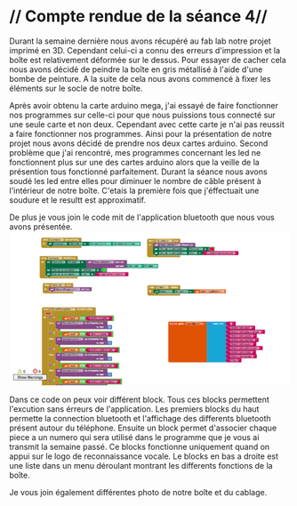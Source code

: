 # // Compte rendue de la séance 4//

Durant la semaine dernière nous avons récupéré au fab lab notre projet imprimé en 3D. Cependant celui-ci a connu des erreurs d'impression et la boîte est relativement déformée sur le dessus. Pour essayer de cacher cela nous avons décidé de peindre la boîte en gris métallisé à l'aide d'une bombe de peinture. A la suite de cela nous avons commencé à fixer les éléments sur le socle de notre boîte.

Après avoir obtenu la carte arduino mega, j'ai essayé de faire fonctionner nos programmes sur celle-ci pour que nous puissions tous connecté sur une seule carte et non deux. Cependant avec cette carte je n'ai pas reussit a faire fonctionner nos programmes. Ainsi pour la présentation de notre projet nous avons décidé de prendre nos deux cartes arduino. Second problème que j'ai rencontré, mes programmes concernant les led ne fonctionnent plus sur une des cartes arduino alors que la veille de la présention tous fonctionné parfaitement. Durant la séance nous avons soudé les led entre elles pour diminuer le nombre de câble présent à l'intérieur de notre boîte. C'etais la première fois que j'éffectuait une soudure et le resultt est approximatif. 

De plus je vous join le code mit de l'application bluetooth que nous vous avons présentée.
![Image](https://github.com/ProjetOttoBox/Projet-Arduino/blob/master/Ressources/Capture%20d’écran%202019-01-20%20à%2012.20.26.png)

Dans ce code on peux voir différent block. Tous ces blocks permettent l'excution sans érreurs de l'application. Les premiers blocks du haut permette la connection bluetooth et l'affichage des differents bluetooth présent autour du téléphone. Ensuite un block permet d'associer chaque piece a un numero qui sera utilisé dans le programme que je vous ai transmit la semaine passé. Ce blocks fonctionne uniquement quand on appui sur le logo de reconnaissance vocale. Le blocks en bas a droite est une liste dans un menu déroulant montrant les differents fonctions de la boîte.

Je vous join également différentes photo de notre boîte et du cablage.
